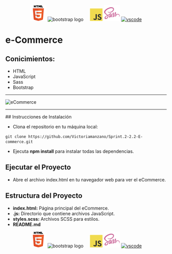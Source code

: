 <p align="center"><a href="#" target="_blank" rel="noreferrer"><img src="https://raw.githubusercontent.com/devicons/devicon/master/icons/html5/html5-original-wordmark.svg" alt="html5" width="50" height="50"/></a>
 <img src="https://cdn.jsdelivr.net/gh/devicons/devicon/icons/bootstrap/bootstrap-original.svg" height="40" width="40" alt="bootstrap logo"  />
  <img width="12" />
 <a href="#" target="_blank" rel="noreferrer"><img src="https://raw.githubusercontent.com/devicons/devicon/master/icons/javascript/javascript-original.svg" alt="javascript" width="40" height="40"/></a>
<a href="#" target="_blank" rel="noreferrer"><img src="https://raw.githubusercontent.com/devicons/devicon/master/icons/sass/sass-original.svg" alt="sass" width="50" height="50"/></a>
<a href="#" target="_blank" rel="noreferrer"><img src="https://www.vectorlogo.zone/logos/visualstudio_code/visualstudio_code-icon.svg" alt="vscode" width="40" height="40"/></a>

#  e-Commerce 

 ## Conicimientos: 
-  HTML
-  JavaScript
-  Sass
-  Bootstrap
  
<hr>


![eCommerce](https://github.com/Victoriamanzano/Sprint.2-2.2-E-commerce/assets/141257786/f1530a45-d464-4d2c-bea0-6cbb90ecc0e1)


<hr>
## Instrucciones de Instalación

- Clona el repositorio en tu máquina local:
```
git clone https://github.com/Victoriamanzano/Sprint.2-2.2-E-commerce.git
````
- Ejecuta **npm install** para instalar todas las dependencias.
  
## Ejecutar el Proyecto
- Abre el archivo index.html en tu navegador web para ver el eCommerce.

  
## Estructura del Proyecto
- **index.html:** Página principal del eCommerce.
-  **.js:** Directorio que contiene archivos JavaScript.
- **styles.scss:** Archivos SCSS para estilos.
- **README.md**

<p align="center"><a href="#" target="_blank" rel="noreferrer"><img src="https://raw.githubusercontent.com/devicons/devicon/master/icons/html5/html5-original-wordmark.svg" alt="html5" width="50" height="50"/></a>
<img src="https://cdn.jsdelivr.net/gh/devicons/devicon/icons/bootstrap/bootstrap-original.svg" height="40" width="40" alt="bootstrap logo"  />
  <img width="12" />
 <a href="#" target="_blank" rel="noreferrer"><img src="https://raw.githubusercontent.com/devicons/devicon/master/icons/javascript/javascript-original.svg" alt="javascript" width="40" height="40"/></a>
<a href="#" target="_blank" rel="noreferrer"><img src="https://raw.githubusercontent.com/devicons/devicon/master/icons/sass/sass-original.svg" alt="sass" width="50" height="50"/></a>
<a href="#" target="_blank" rel="noreferrer"><img src="https://www.vectorlogo.zone/logos/visualstudio_code/visualstudio_code-icon.svg" alt="vscode" width="40" height="40"/></a>
